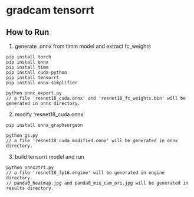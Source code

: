 # gradcam tensorrt

## How to Run

1. generate .onnx from timm model and extract fc_weights

```
pip install torch
pip install onnx
pip install timm
pip install cuda-python
pip install tensorrt
pip install onnx-simplifier

python onnx_export.py
// a file 'resnet18_cuda.onnx' and 'resnet18_fc_weights.bin' will be generated in onnx directory.
```

2. modify 'resnet18_cuda.onnx'

```
pip install onnx_graphsurgeon

python gs.py
// a file 'resnet18_cuda_modified.onnx' will be generated in onnx directory.
```

3. build tensorrt model and run

```
python onnx2trt.py
// a file 'resnet18_fp16.engine' will be generated in engine directory.
// panda0_heatmap.jpg and panda0_mix_cam_ori.jpg will be generated in results directory.
```
